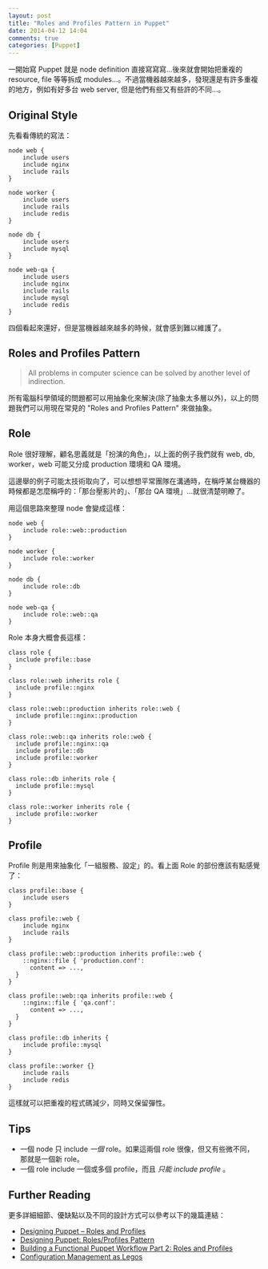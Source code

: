 ```yaml
---
layout: post
title: "Roles and Profiles Pattern in Puppet"
date: 2014-04-12 14:04
comments: true
categories: [Puppet]
---
```


一開始寫 Puppet 就是 node definition 直接寫寫寫...後來就會開始把重複的 resource, file 等等拆成 modules...。不過當機器越來越多，發現還是有許多重複的地方，例如有好多台 web server, 但是他們有些又有些許的不同...。
<!-- more -->
## Original Style

先看看傳統的寫法：

```
node web {
	include users
	include nginx
	include rails
}

node worker {
	include users
	include rails
	include redis
}

node db {
	include users
	include mysql
}

node web-qa {
	include users
	include nginx
	include rails
	include mysql
	include redis
}
```

四個看起來還好，但是當機器越來越多的時候，就會感到難以維護了。

## Roles and Profiles Pattern

> All problems in computer science can be solved by another level of indirection.

所有電腦科學領域的問題都可以用抽象化來解決(除了抽象太多層以外)，以上的問題我們可以用現在常見的 "Roles and Profiles Pattern" 來做抽象。

## Role

Role 很好理解，顧名思義就是「扮演的角色」，以上面的例子我們就有 web, db, worker，web 可能又分成 production 環境和 QA 環境。

這邊舉的例子可能太技術取向了，可以想想平常團隊在溝通時，在稱呼某台機器的時候都是怎麼稱呼的：「那台壓影片的」、「那台 QA 環境」...就很清楚明瞭了。

用這個思路來整理 node 會變成這樣：

```
node web {
	include role::web::production
}

node worker {
	include role::worker
}

node db {
	include role::db
}

node web-qa {
	include role::web::qa
}
```

Role 本身大概會長這樣：

```
class role { 
  include profile::base
}
 
class role::web inherits role { 
  include profile::nginx
}
 
class role::web::production inherits role::web { 
  include profile::nginx::production
}

class role::web::qa inherits role::web { 
  include profile::nginx::qa
  include profile::db
  include profile::worker
}
 
class role::db inherits role { 
  include profile::mysql
}
 
class role::worker inherits role { 
  include profile::worker
}
```

## Profile

Profile 則是用來抽象化「一組服務、設定」的。看上面 Role 的部份應該有點感覺了：

```
class profile::base {
	include users
}

class profile::web {
	include nginx
	include rails
}

class profile::web::production inherits profile::web {
	::nginx::file { 'production.conf':
      content => ...,
  }
}

class profile::web::qa inherits profile::web {
	::nginx::file { 'qa.conf':
      content => ...,
  }
}

class profile::db inherits { 
	include profile::mysql
}

class profile::worker {}
	include rails
	include redis
}
```

這樣就可以把重複的程式碼減少，同時又保留彈性。

## Tips

* 一個 node 只 include *一個* role。如果這兩個 role 很像，但又有些微不同，那就是一個新 role。
* 一個 role include 一個或多個 profile，而且 *只能 include profile* 。

## Further Reading

更多詳細細節、優缺點以及不同的設計方式可以參考以下的幾篇連結：

* [Designing Puppet – Roles and Profiles](http://www.craigdunn.org/2012/05/239/)
* [Designing Puppet: Roles/Profiles Pattern](http://www.slideshare.net/PuppetLabs/roles-talk)
* [Building a Functional Puppet Workflow Part 2: Roles and Profiles](http://garylarizza.com/blog/2014/02/17/puppet-workflow-part-2/)
* [Configuration Management as Legos](http://sysadvent.blogspot.tw/2012/12/day-13-configuration-management-as-legos.html)